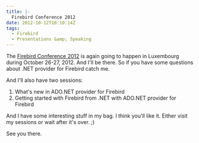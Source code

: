 ```yaml
---
title: |-
  Firebird Conference 2012
date: 2012-10-12T16:10:14Z
tags:
  - Firebird
  - Presentations &amp; Speaking
---
```

The [Firebird Conference 2012][1] is again going to happen in Luxembourg during October 26-27, 2012. And I'll be there. So if you have some questions about .NET provider for Firebird catch me.

And I'll also have two sessions:

1. What's new in ADO.NET provider for Firebird
2. Getting started with Firebird from .NET with ADO.NET provider for Firebird

And I have some interesting stuff in my bag. I think you'll like it. Either visit my sessions or wait after it's over. ;)

See you there.

[1]: http://www.firebirdsql.org/en/firebird-conference-2012/